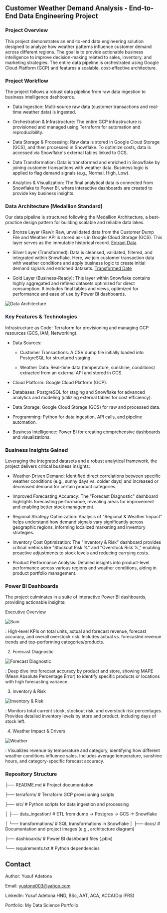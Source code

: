 ## Customer Weather Demand Analysis - End-to-End Data Engineering Project

### Project Overview

This project demonstrates an end-to-end data engineering solution designed to analyze how weather patterns influence customer demand across different regions. The goal is to provide actionable business intelligence to improve decision-making related to sales, inventory, and marketing strategies. The entire data pipeline is orchestrated using Google Cloud Platform (GCP) and features a scalable, cost-effective architecture.

### Project Workflow

The project follows a robust data pipeline from raw data ingestion to business intelligence dashboards.

- Data Ingestion: Multi-source raw data (customer transactions and real-time weather data) is ingested.

- Orchestration & Infrastructure: The entire GCP infrastructure is provisioned and managed using Terraform for automation and reproducibility.

- Data Storage & Processing: Raw data is stored in Google Cloud Storage (GCS), and then processed in Snowflake. To optimize costs, data is accessed via Snowflake's external tables linked to GCS.

- Data Transformation: Data is transformed and enriched in Snowflake by joining customer transactions with weather data. Business logic is applied to flag demand signals (e.g., Normal, High, Low).

- Analytics & Visualization: The final analytical data is connected from Snowflake to Power BI, where interactive dashboards are created to provide key business insights.

### Data Architecture (Medallion Standard)

Our data pipeline is structured following the Medallion Architecture, a best-practice design pattern for building scalable and reliable data lakes.

- Bronze Layer (Raw): Raw, unvalidated data from the Customer Dump File and Weather API is stored as-is in Google Cloud Storage (GCS). This layer serves as the immutable historical record.  [Extraxt Data](https://github.com/adetonayusuf/maxi_sale_forecast/blob/main/extract_data_parquet.py)

- Silver Layer (Transformed): Data is cleansed, validated, filtered, and integrated within Snowflake. Here, we join customer transaction data with weather conditions and apply business logic to create initial demand signals and enriched datasets. [Transformed Date](https://github.com/adetonayusuf/maxi_sale_forecast/blob/main/Snowflake/maxiexternal.sql)

- Gold Layer (Business-Ready): This layer within Snowflake contains highly aggregated and refined datasets optimized for direct consumption. It includes final tables and views, optimized for performance and ease of use by Power BI dashboards.

![Data Architecture](https://github.com/adetonayusuf/maxi_sale_forecast/blob/main/Customer%20weather%20architecture1.gif)


### Key Features & Technologies

Infrastructure as Code: Terraform for provisioning and managing GCP resources (GCS, IAM, Networking).

- Data Sources:

    - Customer Transactions: A CSV dump file initially loaded into PostgreSQL for structured staging.

    - Weather Data: Real-time data (temperature, sunshine, conditions) extracted from an external API and stored in GCS.

- Cloud Platform: Google Cloud Platform (GCP).

- Databases: PostgreSQL for staging and Snowflake for advanced analytics and modeling (utilizing external tables for cost efficiency).

- Data Storage: Google Cloud Storage (GCS) for raw and processed data.

- Programming: Python for data ingestion, API calls, and pipeline automation.

- Business Intelligence: Power BI for creating comprehensive dashboards and visualizations.

### Business Insights Gained

Leveraging the integrated datasets and a robust analytical framework, the project delivers critical business insights:

- Weather-Driven Demand: Identified direct correlations between specific weather conditions (e.g., sunny days vs. colder days) and increased or decreased demand for certain product categories.

- Improved Forecasting Accuracy: The "Forecast Diagnostic" dashboard highlights forecasting performance, revealing areas for improvement and enabling better stock management.

- Regional Strategy Optimization: Analysis of "Regional & Weather Impact" helps understand how demand signals vary significantly across geographic regions, informing localized marketing and inventory strategies.

- Inventory Cost Optimization: The "Inventory & Risk" dashboard provides critical metrics like "Stockout Risk %" and "Overstock Risk %," enabling proactive adjustments to stock levels and reducing carrying costs.

- Product Performance Analysis: Detailed insights into product-level performance across various regions and weather conditions, aiding in product portfolio management.

### Power BI Dashboards

The project culminates in a suite of interactive Power BI dashboards, providing actionable insights:

Executive Overview

![Sum](https://github.com/adetonayusuf/maxi_sale_forecast/blob/main/sum.png)

: High-level KPIs on total units, actual and forecast revenue, forecast accuracy, and overall overstock risk. Includes actual vs. forecasted revenue trends and top-performing categories/products.

2.  Forecast Diagnostic

![Forecast Diagnostic](https://github.com/adetonayusuf/maxi_sale_forecast/blob/main/Forecast%20Diagnostic.png)

: Deep dive into forecast accuracy by product and store, showing MAPE (Mean Absolute Percentage Error) to identify specific products or locations with high forecasting variance.

3.  Inventory & Risk

![Inventory & Risk](https://github.com/adetonayusuf/maxi_sale_forecast/blob/main/Inventory%20%26%20Risk.png)

: Monitors total current stock, stockout risk, and overstock risk percentages. Provides detailed inventory levels by store and product, including days of stock left.

4.  Weather Impact & Drivers

![Weather](https://github.com/adetonayusuf/maxi_sale_forecast/blob/main/weathrer.png)

: Visualizes revenue by temperature and category, identifying how different weather conditions influence sales. Includes average temperature, sunshine hours, and category-specific forecast accuracy.

### Repository Structure


├── README.md                 # Project documentation

├── terraform/                # Terraform GCP provisioning scripts

├── src/                      # Python scripts for data ingestion and processing

│   ├── data_ingestion/       # ETL from dump → Postgres → GCS → Snowflake

│   └── transformations/      # SQL transformations in Snowflake
│
├── docs/                     # Documentation and project images (e.g., architecture diagram)

├── dashboards/               # Power BI dashboard files (.pbix)

└── requirements.txt          # Python dependencies

## Contact

Author: Yusuf Adetona

Email: yustone003@yahoo.com

LinkedIn: Yusuf Adetona HND, BSc, AAT, ACA, ACCA(Dip IFRS)

Portfolio: My Data Science Portfolio

